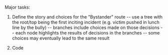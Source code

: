 Major tasks:
1. Define the story and choices for the "Bystander" route
  -- use a tree with the root/top being the first inciting incident (e.g. victim pushed in lunch line by the bully)
  -- branches include choices made on those decisions 
  -- each node highlights the results of decisions in the branches
  -- some choices may eventually lead to the same result  
  
2. Code